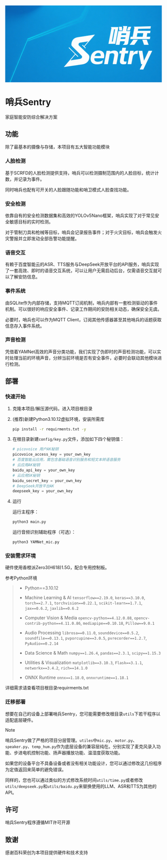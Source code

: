 ![title](assets/title.png)
# 哨兵Sentry

家庭智能安防综合解决方案

## 功能

除了最基本的摄像与存储，本项目有五大智能功能模块

### 人脸检测

基于SCRFD的人脸检测提供支持，哨兵可以检测摄制范围内的人脸目标，统计计数，并记录为事件。

同时哨兵也配有可开关的人脸跟随功能和哨卫模式人脸查找功能。

### 安全检测

依靠自有的安全检测数据集和高效的YOLOv5Nano框架，哨兵实现了对于常见安全敏感目标的实时检测。

对于管制刀具和枪械等目标，哨兵会记录报告事件；对于火灾目标，哨兵会触发火灾警报并立即发动全部告警功能提醒。

### 语音交互

有赖于百度智能云的ASR、TTS服务与DeepSeek开放平台的API服务，哨兵实现了一套高效、即时的语音交互系统，可以让用户无需启动后台，仅需语音交互就可以了解安防信息。

### 事件系统

由SQLite作为内部存储，支持MQTT订阅机制，哨兵内部有一套检测驱动的事件机制。可以很好的响应安全事件、记录工作期间的安防相关动态，确保安全无虞。

必要时，哨兵也可以作为MQTT Client，订阅其他传感器甚至其他哨兵的话题获取信息存入事件系统。

### 声音检测

凭借着YAMNet高效的声音分类功能，我们实现了伪即时的声音检测功能，可以实时处理当前的环境声音，分辨当前环境是否有安全事件，必要时会联动其他模块进行检测。

## 部署

### 快速开始

1. 克隆本项目/解压源代码，进入项目根目录

2. (推荐)新建Python3.10.12虚拟环境，安装所需库

   ```bash
   pip install -r requirments.txt -y
   ```

3. 在根目录新建`config/key.py`文件，添加如下四个秘钥值：

	```python
	# picovoice 用户AK秘钥
	picovoice_access_key = your_own_key
	# 百度智能云应用，需包含基础语音识别服务和短文本转语音服务
	# 云应用AK秘钥
	baidu_api_key = your_own_key
	# 云应用SK秘钥
	baidu_secret_key = your_own_key
	# DeepSeek开放平台AK
	deepseek_key = your_own_key
	```

4. 运行

	运行主程序：

	```bash
	python3 main.py
	```

	运行音频识别辅助程序（可选）：

	```bash
	python3 YAMNet_mic.py
	```

### 安装需求环境

硬件使用香橙派Zero3(H618)1.5G，配合专用控制板。

参考Python环境

> - Python==3.10.12
>
> - Machine Learning & AI 
>   `tensorflow==2.19.0`, `keras==3.10.0`, `torch==2.7.1`, `torchvision==0.22.1`, `scikit-learn==1.7.1`, `jax==0.6.2`, `jaxlib==0.6.2`
>
> - Computer Vision & Media 
>   `opencv-python==4.12.0.88`, `opencv-contrib-python==4.11.0.86`, `mediapipe==0.10.18`, `Pillow==9.0.1`
>
> - Audio Processing 
>   `librosa==0.11.0`, `sounddevice==0.5.2`, `soundfile==0.13.1`, `pvporcupine==3.0.5`, `pvrecorder==1.2.7`, `PyAudio==0.2.14`
>
> - Data Science & Math 
>   `numpy==1.26.4`, `pandas==2.3.1`, `scipy==1.15.3`
>
> - Utilities & Visualization 
>   `matplotlib==3.10.3`, `Flask==3.1.1`, `networkx==3.4.2`, `rich==14.1.0`
>
> - ONNX Runtime 
>   `onnx==1.18.0`, `onnxruntime==1.18.1`

详细需求请查看项目根目录requirments.txt

### 迁移部署

想要在自己的设备上部署哨兵Sentry，您可能需要修改根目录`utils`下若干程序以适配底层硬件。

> [!NOTE]
>
> 哨兵Sentry做了严格的项目分层管理。`utiles`中`mic.py`、`motor.py`、`speaker.py`、`temp_hum.py`作为底层设备的兼容层纯在。分别实现了麦克风录入功能、步进电机控制功能、扬声器播放功能、温湿度获取功能。

如果您的设备平台不具备设备或者没有相关功能设计，您可以通过修改这几份程序为定值返回来简单的避免错误。

同样的，您也可以通过类似的方式修改系统时间`utils/time.py`或者修改`utils/deepseek.py`和`utils/baidu.py`来替换使用的LLM、ASR和TTS为其他的API。

## 许可

哨兵Sentry程序遵循MIT许可开源

## 致谢

感谢百科荣创为本项目提供硬件和技术支持